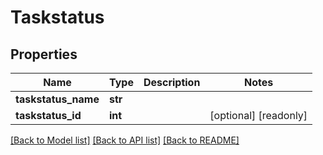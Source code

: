 # Taskstatus

## Properties
Name | Type | Description | Notes
------------ | ------------- | ------------- | -------------
**taskstatus_name** | **str** |  | 
**taskstatus_id** | **int** |  | [optional] [readonly] 

[[Back to Model list]](../README.md#documentation-for-models) [[Back to API list]](../README.md#documentation-for-api-endpoints) [[Back to README]](../README.md)


